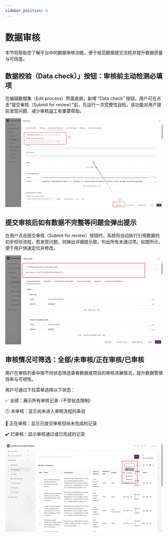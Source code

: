 ```yaml
---
sidebar_position: 6
---
```


# 数据审核

本节将帮助您了解平台中的数据审核功能，便于规范数据提交流程并提升数据质量与可信度。

## 数据校验（Data check）」按钮：审核前主动检测必填项

在编辑数据集（Edit process）界面底部，新增 “Data check” 按钮，用户可在点击“提交审核（Submit for review）”前，先运行一次完整性自检。该功能对用户提前发现问题、减少审核返工有重要帮助。

![替代文字](img/data-check.png)

## 提交审核后如有数据不完整等问题会弹出提示

在用户点击提交审核（Submit for review）按钮时，系统将自动执行引用数据的初步校验流程，若发现问题，则弹出详细提示框，列出所有未通过项。如图所示，便于用户快速定位并修改。

![替代文字](img/data-problem.png)

## 审核情况可筛选：全部/未审核/正在审核/已审核

用户在审核列表中按不同状态筛选查看数据或项目的审核进展情况，提升数据管理效率与可视性。

用户可通过下拉菜单选择以下状态：

✅ 全部：展示所有审核记录（不受状态限制）

🕒 未审核：显示尚未进入审核流程的条目

🔄 正在审核：显示已提交审核但尚未完成的记录

✔️ 已审核：显示审核通过或已完成的记录

![替代文字](img/review-status.png)